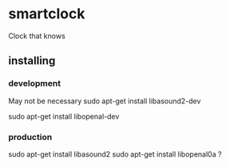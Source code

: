 # smartclock

Clock that knows

## installing

### development

May not be necessary
sudo apt-get install libasound2-dev

sudo apt-get install libopenal-dev

### production

sudo apt-get install libasound2
sudo apt-get install libopenal0a ?
